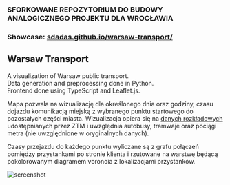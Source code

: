 ### SFORKOWANE REPOZYTORIUM DO BUDOWY ANALOGICZNEGO PROJEKTU DLA WROCŁAWIA

### Showcase: [sdadas.github.io/warsaw-transport/](https://sdadas.github.io/warsaw-transport/)

## Warsaw Transport

A visualization of Warsaw public transport.<br/>
Data generation and preprocessing done in Python.<br/>
Frontend done using TypeScript and Leaflet.js.

Mapa pozwala na wizualizację dla określonego dnia oraz godziny, czasu dojazdu komunikacją miejską z wybranego punktu startowego do pozostałych części miasta.
Wizualizacja opiera się na [danych rozkładowych](http://www.ztm.waw.pl/?c=628) udostępnianych przez ZTM i uwzględnia autobusy, tramwaje oraz pociągi metra (nie uwzględnione w oryginalnych danych).

Czasy przejazdu do każdego punktu wyliczane są z grafu połączeń pomiędzy przystankami po stronie klienta i rzutowane na warstwę będącą pokolorowanym diagramem voronoia z lokalizacjami przystanków.

![screenshot](docs/screen.png)
